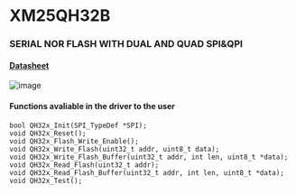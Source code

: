 # XM25QH32B
### SERIAL NOR FLASH WITH DUAL AND QUAD SPI&QPI

#### [Datasheet](https://datasheet.lcsc.com/lcsc/1811072025_XMC-XM25QH32BHIG_C328460.pdf)

![image](https://user-images.githubusercontent.com/38166489/135762626-63380dc0-3746-4f8d-a67c-26132dd45fa6.png)

#### Functions avaliable in the driver to the user
```
bool QH32x_Init(SPI_TypeDef *SPI);
void QH32x_Reset();
void QH32x_Flash_Write_Enable();
void QH32x_Write_Flash(uint32_t addr, uint8_t data);
void QH32x_Write_Flash_Buffer(uint32_t addr, int len, uint8_t *data);
void QH32x_Read_Flash(uint32_t addr);
void QH32x_Read_Flash_Buffer(uint32_t addr, int len, uint8_t *data);
void QH32x_Test();
```
